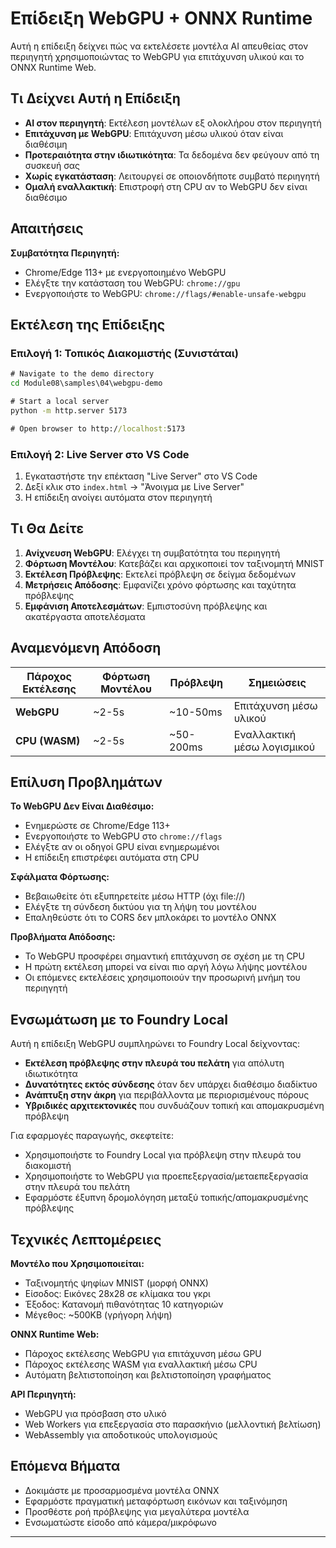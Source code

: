 <!--
CO_OP_TRANSLATOR_METADATA:
{
  "original_hash": "7a474b8e201d5316c0095cdbc3bf0555",
  "translation_date": "2025-09-24T22:55:08+00:00",
  "source_file": "Module08/samples/04/webgpu-demo/README.md",
  "language_code": "el"
}
-->
# Επίδειξη WebGPU + ONNX Runtime

Αυτή η επίδειξη δείχνει πώς να εκτελέσετε μοντέλα AI απευθείας στον περιηγητή χρησιμοποιώντας το WebGPU για επιτάχυνση υλικού και το ONNX Runtime Web.

## Τι Δείχνει Αυτή η Επίδειξη

- **AI στον περιηγητή**: Εκτέλεση μοντέλων εξ ολοκλήρου στον περιηγητή
- **Επιτάχυνση με WebGPU**: Επιτάχυνση μέσω υλικού όταν είναι διαθέσιμη
- **Προτεραιότητα στην ιδιωτικότητα**: Τα δεδομένα δεν φεύγουν από τη συσκευή σας
- **Χωρίς εγκατάσταση**: Λειτουργεί σε οποιονδήποτε συμβατό περιηγητή
- **Ομαλή εναλλακτική**: Επιστροφή στη CPU αν το WebGPU δεν είναι διαθέσιμο

## Απαιτήσεις

**Συμβατότητα Περιηγητή:**
- Chrome/Edge 113+ με ενεργοποιημένο WebGPU
- Ελέγξτε την κατάσταση του WebGPU: `chrome://gpu`
- Ενεργοποιήστε το WebGPU: `chrome://flags/#enable-unsafe-webgpu`

## Εκτέλεση της Επίδειξης

### Επιλογή 1: Τοπικός Διακομιστής (Συνιστάται)

```cmd
# Navigate to the demo directory
cd Module08\samples\04\webgpu-demo

# Start a local server
python -m http.server 5173

# Open browser to http://localhost:5173
```

### Επιλογή 2: Live Server στο VS Code

1. Εγκαταστήστε την επέκταση "Live Server" στο VS Code
2. Δεξί κλικ στο `index.html` → "Άνοιγμα με Live Server"
3. Η επίδειξη ανοίγει αυτόματα στον περιηγητή

## Τι Θα Δείτε

1. **Ανίχνευση WebGPU**: Ελέγχει τη συμβατότητα του περιηγητή
2. **Φόρτωση Μοντέλου**: Κατεβάζει και αρχικοποιεί τον ταξινομητή MNIST
3. **Εκτέλεση Πρόβλεψης**: Εκτελεί πρόβλεψη σε δείγμα δεδομένων
4. **Μετρήσεις Απόδοσης**: Εμφανίζει χρόνο φόρτωσης και ταχύτητα πρόβλεψης
5. **Εμφάνιση Αποτελεσμάτων**: Εμπιστοσύνη πρόβλεψης και ακατέργαστα αποτελέσματα

## Αναμενόμενη Απόδοση

| Πάροχος Εκτέλεσης | Φόρτωση Μοντέλου | Πρόβλεψη | Σημειώσεις |
|-------------------|------------------|----------|------------|
| **WebGPU** | ~2-5s | ~10-50ms | Επιτάχυνση μέσω υλικού |
| **CPU (WASM)** | ~2-5s | ~50-200ms | Εναλλακτική μέσω λογισμικού |

## Επίλυση Προβλημάτων

**Το WebGPU Δεν Είναι Διαθέσιμο:**
- Ενημερώστε σε Chrome/Edge 113+
- Ενεργοποιήστε το WebGPU στο `chrome://flags`
- Ελέγξτε αν οι οδηγοί GPU είναι ενημερωμένοι
- Η επίδειξη επιστρέφει αυτόματα στη CPU

**Σφάλματα Φόρτωσης:**
- Βεβαιωθείτε ότι εξυπηρετείτε μέσω HTTP (όχι file://)
- Ελέγξτε τη σύνδεση δικτύου για τη λήψη του μοντέλου
- Επαληθεύστε ότι το CORS δεν μπλοκάρει το μοντέλο ONNX

**Προβλήματα Απόδοσης:**
- Το WebGPU προσφέρει σημαντική επιτάχυνση σε σχέση με τη CPU
- Η πρώτη εκτέλεση μπορεί να είναι πιο αργή λόγω λήψης μοντέλου
- Οι επόμενες εκτελέσεις χρησιμοποιούν την προσωρινή μνήμη του περιηγητή

## Ενσωμάτωση με το Foundry Local

Αυτή η επίδειξη WebGPU συμπληρώνει το Foundry Local δείχνοντας:

- **Εκτέλεση πρόβλεψης στην πλευρά του πελάτη** για απόλυτη ιδιωτικότητα
- **Δυνατότητες εκτός σύνδεσης** όταν δεν υπάρχει διαθέσιμο διαδίκτυο  
- **Ανάπτυξη στην άκρη** για περιβάλλοντα με περιορισμένους πόρους
- **Υβριδικές αρχιτεκτονικές** που συνδυάζουν τοπική και απομακρυσμένη πρόβλεψη

Για εφαρμογές παραγωγής, σκεφτείτε:
- Χρησιμοποιήστε το Foundry Local για πρόβλεψη στην πλευρά του διακομιστή
- Χρησιμοποιήστε το WebGPU για προεπεξεργασία/μεταεπεξεργασία στην πλευρά του πελάτη
- Εφαρμόστε έξυπνη δρομολόγηση μεταξύ τοπικής/απομακρυσμένης πρόβλεψης

## Τεχνικές Λεπτομέρειες

**Μοντέλο που Χρησιμοποιείται:**
- Ταξινομητής ψηφίων MNIST (μορφή ONNX)
- Είσοδος: Εικόνες 28x28 σε κλίμακα του γκρι
- Έξοδος: Κατανομή πιθανότητας 10 κατηγοριών
- Μέγεθος: ~500KB (γρήγορη λήψη)

**ONNX Runtime Web:**
- Πάροχος εκτέλεσης WebGPU για επιτάχυνση μέσω GPU
- Πάροχος εκτέλεσης WASM για εναλλακτική μέσω CPU
- Αυτόματη βελτιστοποίηση και βελτιστοποίηση γραφήματος

**API Περιηγητή:**
- WebGPU για πρόσβαση στο υλικό
- Web Workers για επεξεργασία στο παρασκήνιο (μελλοντική βελτίωση)
- WebAssembly για αποδοτικούς υπολογισμούς

## Επόμενα Βήματα

- Δοκιμάστε με προσαρμοσμένα μοντέλα ONNX
- Εφαρμόστε πραγματική μεταφόρτωση εικόνων και ταξινόμηση
- Προσθέστε ροή πρόβλεψης για μεγαλύτερα μοντέλα
- Ενσωματώστε είσοδο από κάμερα/μικρόφωνο

---

